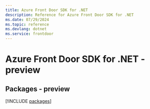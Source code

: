 ```yaml
---
title: Azure Front Door SDK for .NET
description: Reference for Azure Front Door SDK for .NET
ms.date: 07/29/2024
ms.topic: reference
ms.devlang: dotnet
ms.service: frontdoor
---
```

# Azure Front Door SDK for .NET - preview
## Packages - preview
[!INCLUDE [packages](front-door-index.md)]